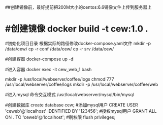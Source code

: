 ##创建镜像前，最好提前把200M大小的centos:6.6镜像文件上传到服务器上

#创建镜像
docker build -t cew:1.0 .
==========================================================
#初始化项目目录 根据实际的路径修改docker-compose.yaml文件
mkdir -p /data/cew/
cp -r conf /data/cew/
cp -r srv /data/cew/


#创建容器
docker-compose up -d 

#进入容器
docker exec -it cew_web_1 bash

mkdir -p /usr/local/webserver/coffee/logs
chmod 777 /usr/local/webserver/coffee/logs
mkdir -p /usr/local/webserver/coffee/web

#进入mysql 命令交互模式
/usr/local/webserver/mysql/bin/mysql

#创建数据库
create database cew;
#添加mysql用户
CREATE USER 'ceweb'@'localhost' IDENTIFIED BY '123456';
#授权mysql用户
GRANT ALL ON *.* TO 'ceweb'@'localhost';
#刷权限
flush privileges;


